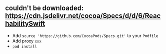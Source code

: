 ## couldn't be downloaded: https://cdn.jsdelivr.net/cocoa/Specs/d/d/6/ReachabilitySwift 
  - Add `source 'https://github.com/CocoaPods/Specs.git'` to your `Podfile`
  - Add proxy `xxx`
  - `pod install`

